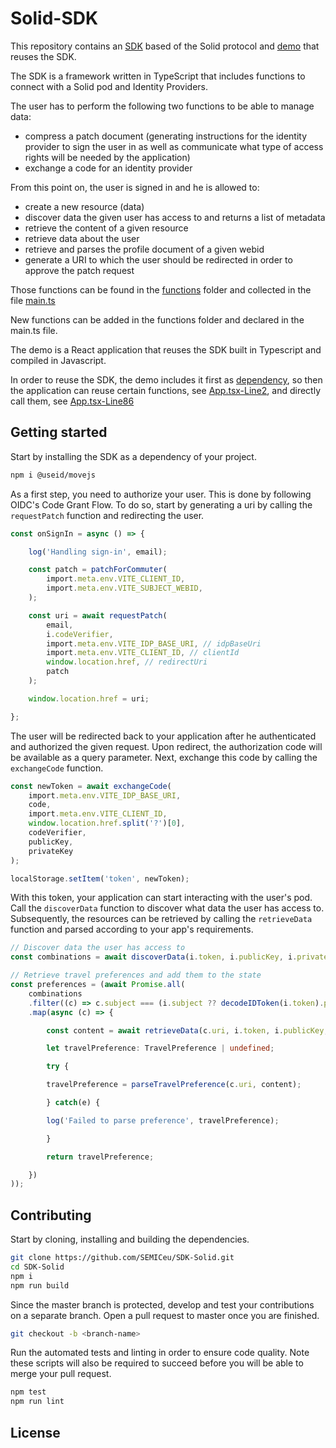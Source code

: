 # Solid-SDK
This repository contains an [SDK](https://github.com/SEMICeu/SDK-Solid/tree/main/sdk) based of the Solid protocol and [demo](https://github.com/SEMICeu/SDK-Solid/tree/main/demo) that reuses the SDK.

The SDK is a framework written in TypeScript that includes functions to connect with a Solid pod and Identity Providers.

The user has to perform the following two functions to be able to manage data: 

- compress a patch document (generating instructions for the identity provider to sign the user in as well as 
communicate what type of access rights will be needed by the application)
- exchange a code for an identity provider

From this point on, the user is signed in and he is allowed to:
- create a new resource (data)
- discover data the given user has access to and returns a list of metadata
- retrieve the content of a given resource
- retrieve data about the user
- retrieve and parses the profile document of a given webid
- generate a URI to which the user should be redirected in order to approve the patch request

Those functions can be found in the [functions](https://github.com/SEMICeu/SDK-Solid/tree/main/sdk/src/functions) folder and collected in the file [main.ts](https://github.com/SEMICeu/SDK-Solid/blob/main/sdk/src/main.ts)

New functions can be added in the functions folder and declared in the main.ts file.

The demo is a React application that reuses the SDK built in Typescript and compiled in Javascript.

In order to reuse the SDK, the demo includes it first as [dependency](https://github.com/SEMICeu/SDK-Solid/blob/main/demo/package.json#L13), so then the application can reuse certain functions, see [App.tsx-Line2](https://github.com/SEMICeu/SDK-Solid/blob/main/demo/src/App.tsx#L2), and directly call them, see [App.tsx-Line86](https://github.com/SEMICeu/SDK-Solid/blob/main/demo/src/App.tsx#L86)



## Getting started
Start by installing the SDK as a dependency of your project.

```bash
npm i @useid/movejs
```

As a first step, you need to authorize your user. This is done by following OIDC's Code Grant Flow. To do so, start by generating a uri by calling the `requestPatch` function and redirecting the user.

```typescript
const onSignIn = async () => {

    log('Handling sign-in', email);

    const patch = patchForCommuter(
        import.meta.env.VITE_CLIENT_ID,
        import.meta.env.VITE_SUBJECT_WEBID,
    );

    const uri = await requestPatch(
        email,
        i.codeVerifier,
        import.meta.env.VITE_IDP_BASE_URI, // idpBaseUri
        import.meta.env.VITE_CLIENT_ID, // clientId
        window.location.href, // redirectUri
        patch
    );

    window.location.href = uri;

};
```

The user will be redirected back to your application after he authenticated and authorized the given request. Upon redirect, the authorization code will be available as a query parameter. Next, exchange this code by calling the `exchangeCode` function.

```typescript
const newToken = await exchangeCode(
    import.meta.env.VITE_IDP_BASE_URI,
    code,
    import.meta.env.VITE_CLIENT_ID,
    window.location.href.split('?')[0],
    codeVerifier,
    publicKey,
    privateKey
);

localStorage.setItem('token', newToken);
```

With this token, your application can start interacting with the user's pod. Call the `discoverData` function to discover what data the user has access to. Subsequently, the resources can be retrieved by calling the `retrieveData` function and parsed according to your app's requirements.

```typescript
// Discover data the user has access to
const combinations = await discoverData(i.token, i.publicKey, i.privateKey);

// Retrieve travel preferences and add them to the state
const preferences = (await Promise.all(
    combinations
    .filter((c) => c.subject === (i.subject ?? decodeIDToken(i.token).payload.webid) && c.type === 'https://voc.movejs.io/travel-preference')
    .map(async (c) => {

        const content = await retrieveData(c.uri, i.token, i.publicKey, i.privateKey);

        let travelPreference: TravelPreference | undefined;

        try {

        travelPreference = parseTravelPreference(c.uri, content);

        } catch(e) {

        log('Failed to parse preference', travelPreference);

        }

        return travelPreference;

    })
));
```

## Contributing
Start by cloning, installing and building the dependencies.

```bash
git clone https://github.com/SEMICeu/SDK-Solid.git
cd SDK-Solid
npm i
npm run build
```

Since the master branch is protected, develop and test your contributions on a separate branch. Open a pull request to master once you are finished.

```bash
git checkout -b <branch-name>
```

Run the automated tests and linting in order to ensure code quality. Note these scripts will also be required to succeed before you will be able to merge your pull request.

```bash
npm test
npm run lint
```

## License

